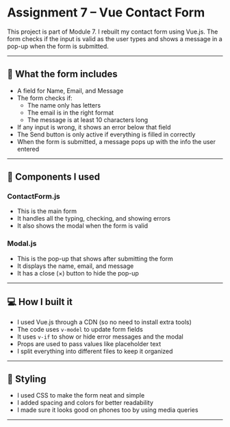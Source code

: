 # Assignment 7 – Vue Contact Form

This project is part of Module 7. I rebuilt my contact form using Vue.js. The form checks if the input is valid as the user types and shows a message in a pop-up when the form is submitted.

---

## 🌟 What the form includes

- A field for Name, Email, and Message
- The form checks if:
  - The name only has letters
  - The email is in the right format
  - The message is at least 10 characters long
- If any input is wrong, it shows an error below that field
- The Send button is only active if everything is filled in correctly
- When the form is submitted, a message pops up with the info the user entered

---

## 🧩 Components I used

### ContactForm.js
- This is the main form
- It handles all the typing, checking, and showing errors
- It also shows the modal when the form is valid

### Modal.js
- This is the pop-up that shows after submitting the form
- It displays the name, email, and message
- It has a close (×) button to hide the pop-up

---

## 💻 How I built it

- I used Vue.js through a CDN (so no need to install extra tools)
- The code uses `v-model` to update form fields
- It uses `v-if` to show or hide error messages and the modal
- Props are used to pass values like placeholder text
- I split everything into different files to keep it organized

---

## 🎨 Styling

- I used CSS to make the form neat and simple
- I added spacing and colors for better readability
- I made sure it looks good on phones too by using media queries

---

